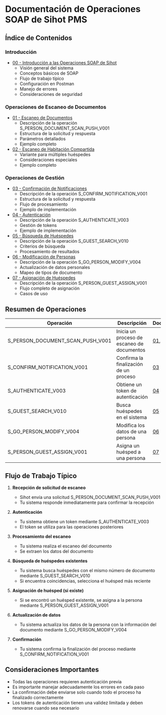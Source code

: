 # Documentación de Operaciones SOAP de Sihot PMS

## Índice de Contenidos

### Introducción
- [00 - Introducción a las Operaciones SOAP de Sihot](./00-introduccion.md)
  - Visión general del sistema
  - Conceptos básicos de SOAP
  - Flujo de trabajo típico
  - Configuración en Postman
  - Manejo de errores
  - Consideraciones de seguridad

### Operaciones de Escaneo de Documentos
- [01 - Escaneo de Documentos](./01-escaneo-documentos.md)
  - Descripción de la operación S_PERSON_DOCUMENT_SCAN_PUSH_V001
  - Estructura de la solicitud y respuesta
  - Parámetros detallados
  - Ejemplo completo
- [02 - Escaneo de Habitación Compartida](./02-escaneo-habitacion-compartida.md)
  - Variante para múltiples huéspedes
  - Consideraciones especiales
  - Ejemplo completo

### Operaciones de Gestión
- [03 - Confirmación de Notificaciones](./03-confirmacion-notificaciones.md)
  - Descripción de la operación S_CONFIRM_NOTIFICATION_V001
  - Estructura de la solicitud y respuesta
  - Flujo de procesamiento
  - Ejemplo de implementación
- [04 - Autenticación](./04-autenticacion.md)
  - Descripción de la operación S_AUTHENTICATE_V003
  - Gestión de tokens
  - Ejemplo de implementación
- [05 - Búsqueda de Huéspedes](./05-busqueda-huespedes.md)
  - Descripción de la operación S_GUEST_SEARCH_V010
  - Criterios de búsqueda
  - Procesamiento de resultados
- [06 - Modificación de Personas](./06-modificacion-personas.md)
  - Descripción de la operación S_GO_PERSON_MODIFY_V004
  - Actualización de datos personales
  - Mapeo de tipos de documento
- [07 - Asignación de Huéspedes](./07-asignacion-huespedes.md)
  - Descripción de la operación S_PERSON_GUEST_ASSIGN_V001
  - Flujo completo de asignación
  - Casos de uso

## Resumen de Operaciones

| Operación | Descripción | Documento |
|-----------|-------------|-----------|
| S_PERSON_DOCUMENT_SCAN_PUSH_V001 | Inicia un proceso de escaneo de documentos | [01](./01-escaneo-documentos.md), [02](./02-escaneo-habitacion-compartida.md) |
| S_CONFIRM_NOTIFICATION_V001 | Confirma la finalización de un proceso | [03](./03-confirmacion-notificaciones.md) |
| S_AUTHENTICATE_V003 | Obtiene un token de autenticación | [04](./04-autenticacion.md) |
| S_GUEST_SEARCH_V010 | Busca huéspedes en el sistema | [05](./05-busqueda-huespedes.md) |
| S_GO_PERSON_MODIFY_V004 | Modifica los datos de una persona | [06](./06-modificacion-personas.md) |
| S_PERSON_GUEST_ASSIGN_V001 | Asigna un huésped a una persona | [07](./07-asignacion-huespedes.md) |

## Flujo de Trabajo Típico

1. **Recepción de solicitud de escaneo**
   - Sihot envía una solicitud S_PERSON_DOCUMENT_SCAN_PUSH_V001
   - Tu sistema responde inmediatamente para confirmar la recepción

2. **Autenticación**
   - Tu sistema obtiene un token mediante S_AUTHENTICATE_V003
   - El token se utiliza para las operaciones posteriores

3. **Procesamiento del escaneo**
   - Tu sistema realiza el escaneo del documento
   - Se extraen los datos del documento

4. **Búsqueda de huéspedes existentes**
   - Tu sistema busca huéspedes con el mismo número de documento mediante S_GUEST_SEARCH_V010
   - Si encuentra coincidencias, selecciona el huésped más reciente

5. **Asignación de huésped (si existe)**
   - Si se encontró un huésped existente, se asigna a la persona mediante S_PERSON_GUEST_ASSIGN_V001

6. **Actualización de datos**
   - Tu sistema actualiza los datos de la persona con la información del documento mediante S_GO_PERSON_MODIFY_V004

7. **Confirmación**
   - Tu sistema confirma la finalización del proceso mediante S_CONFIRM_NOTIFICATION_V001

## Consideraciones Importantes

- Todas las operaciones requieren autenticación previa
- Es importante manejar adecuadamente los errores en cada paso
- La confirmación debe enviarse solo cuando todo el proceso ha finalizado correctamente
- Los tokens de autenticación tienen una validez limitada y deben renovarse cuando sea necesario
